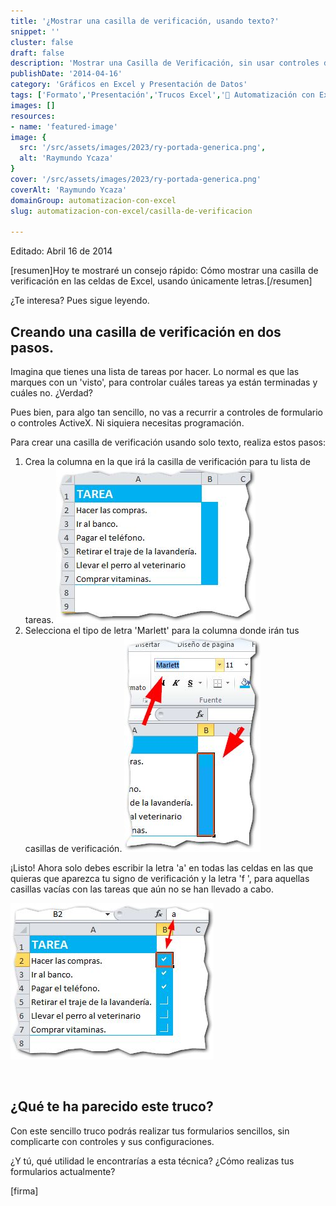 ```yaml
---
title: '¿Mostrar una casilla de verificación, usando texto?'
snippet: ''
cluster: false
draft: false 
description: 'Mostrar una Casilla de Verificación, sin usar controles de formulario, puede ser una gran ayuda si tienes planeado hacer un listado muy sencillo.'
publishDate: '2014-04-16'
category: 'Gráficos en Excel y Presentación de Datos'
tags: ['Formato','Presentación','Trucos Excel','🤖 Automatización con Excel']
images: []
resources: 
- name: 'featured-image'
image: {
  src: '/src/assets/images/2023/ry-portada-generica.png',
  alt: 'Raymundo Ycaza'
}
cover: '/src/assets/images/2023/ry-portada-generica.png'
coverAlt: 'Raymundo Ycaza'
domainGroup: automatizacion-con-excel
slug: automatizacion-con-excel/casilla-de-verificacion

---
```


Editado: Abril 16 de 2014

\[resumen\]Hoy te mostraré un consejo rápido: Cómo mostrar una casilla de verificación en las celdas de Excel, usando únicamente letras.\[/resumen\]

¿Te interesa? Pues sigue leyendo.

## Creando una casilla de verificación en dos pasos.

Imagina que tienes una lista de tareas por hacer. Lo normal es que las marques con un 'visto', para controlar cuáles tareas ya están terminadas y cuáles no. ¿Verdad?

Pues bien, para algo tan sencillo, no vas a recurrir a controles de formulario o controles ActiveX. Ni siquiera necesitas programación.

Para crear una casilla de verificación usando solo texto, realiza estos pasos:

1. Crea la columna en la que irá la casilla de verificación para tu lista de tareas. [![Casilla de Verificación](/src/assets/images/2023/casilla-de-verificacion-0011.jpg)](http://raymundoycaza.com/wp-content/uploads/casilla-de-verificacion-0011.jpg) 
2. Selecciona el tipo de letra 'Marlett' para la columna donde irán tus casillas de verificación. [![Casilla de Verificación](/src/assets/images/2023/casilla-de-verificacion-0021.jpg)](http://raymundoycaza.com/wp-content/uploads/casilla-de-verificacion-0021.jpg)

¡Listo! Ahora solo debes escribir la letra 'a' en todas las celdas en las que quieras que aparezca tu signo de verificación y la letra 'f ', para aquellas casillas vacías con las tareas que aún no se han llevado a cabo.

[![Casilla de Verificación](/src/assets/images/2023/casilla-de-verificacion-0031.jpg)](http://raymundoycaza.com/wp-content/uploads/casilla-de-verificacion-0031.jpg)

 

## ¿Qué te ha parecido este truco?

Con este sencillo truco podrás realizar tus formularios sencillos, sin complicarte con controles y sus configuraciones.

¿Y tú, qué utilidad le encontrarías a esta técnica? ¿Cómo realizas tus formularios actualmente?

\[firma\]
